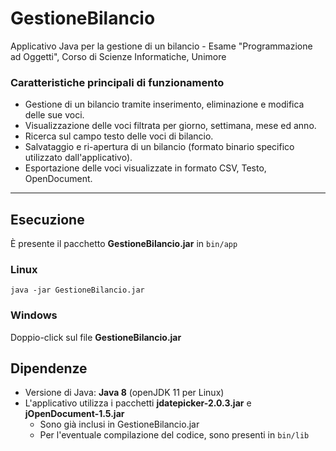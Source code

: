# GestioneBilancio
Applicativo Java per la gestione di un bilancio - Esame "Programmazione ad Oggetti", Corso di Scienze Informatiche, Unimore 

### Caratteristiche principali di funzionamento
- Gestione di un bilancio tramite inserimento, eliminazione e modifica delle sue voci.
- Visualizzazione delle voci filtrata per giorno, settimana, mese ed anno.
- Ricerca sul campo testo delle voci di bilancio.
- Salvataggio e ri-apertura di un bilancio (formato binario specifico utilizzato dall'applicativo).
- Esportazione delle voci visualizzate in formato CSV, Testo, OpenDocument.

---

## Esecuzione
È presente il pacchetto **GestioneBilancio.jar** in `bin/app`

  ### Linux
  `java -jar GestioneBilancio.jar`
  
  ### Windows
  Doppio-click sul file **GestioneBilancio.jar**
  
## Dipendenze
  - Versione di Java: __Java 8__  (openJDK 11 per Linux)
  - L'applicativo utilizza i pacchetti **jdatepicker-2.0.3.jar** e **jOpenDocument-1.5.jar**
    - Sono già inclusi in GestioneBilancio.jar
    - Per l'eventuale compilazione del codice, sono presenti in `bin/lib`
